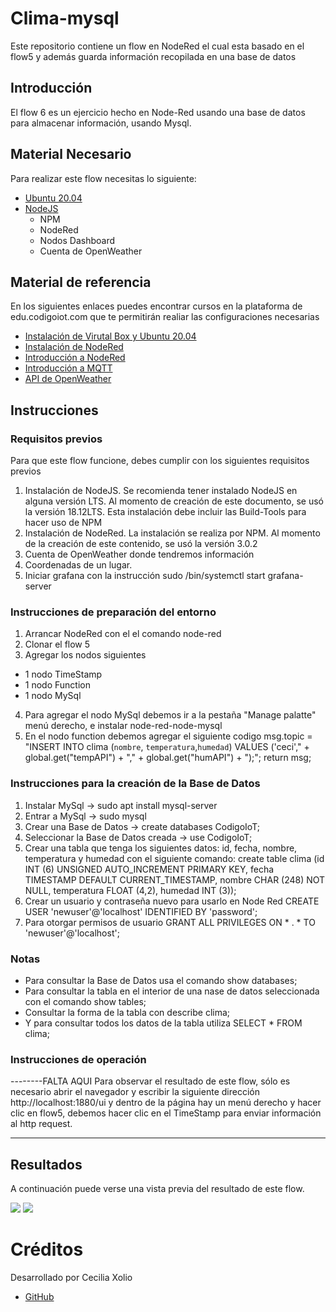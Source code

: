 # Clima-mysql
Este repositorio contiene un flow en NodeRed el cual esta basado en el flow5 y además guarda información recopilada en una base de datos


## Introducción

El flow 6 es un ejercicio hecho en Node-Red usando una base de datos para almacenar información, usando Mysql.

## Material Necesario

Para realizar este flow necesitas lo siguiente:

- [Ubuntu 20.04](https://releases.ubuntu.com/20.04/)
- [NodeJS](https://nodejs.org/es/)
    - NPM
    - NodeRed
    - Nodos Dashboard
    - Cuenta de OpenWeather

## Material de referencia

En los siguientes enlaces puedes encontrar cursos en la plataforma de edu.codigoiot.com que te permitirán realiar las configuraciones necesarias

- [Instalación de Virutal Box y Ubuntu 20.04](https://edu.codigoiot.com/course/view.php?id=812)
- [Instalación de NodeRed](https://edu.codigoiot.com/course/view.php?id=817)
- [Introducción a NodeRed](https://edu.codigoiot.com/course/view.php?id=278)
- [Introducción a MQTT](https://edu.codigoiot.com/enrol/index.php?id=851)
- [API de OpenWeather](https://openweathermap.org/api)

## Instrucciones

### Requisitos previos

Para que este flow funcione, debes cumplir con los siguientes requisitos previos

1. Instalación de NodeJS. Se recomienda tener instalado NodeJS en alguna versión LTS. Al momento de creación de este documento, se usó la versión 18.12LTS. Esta instalación debe incluir las Build-Tools para hacer uso de NPM
2. Instalación de NodeRed. La instalación se realiza por NPM. Al momento de la creación de este contenido, se usó la versión 3.0.2
3. Cuenta de OpenWeather donde tendremos información 
4. Coordenadas de un lugar.
5. Iniciar grafana con la instrucción sudo /bin/systemctl start grafana-server

### Instrucciones de preparación del entorno

1. Arrancar NodeRed con el el comando node-red
2. Clonar el flow 5 
3. Agregar los nodos siguientes 
- 1 nodo TimeStamp
- 1 nodo Function
- 1 nodo MySql
4. Para agregar el nodo MySql debemos ir a la pestaña "Manage palatte" menú derecho, e instalar node-red-node-mysql
5. En el nodo function debemos agregar el siguiente codigo
msg.topic = "INSERT INTO clima (`nombre`, `temperatura`,`humedad`) VALUES ('ceci'," + global.get("tempAPI") + "," + global.get("humAPI") + ");"; return msg;

### Instrucciones para la creación de la Base de Datos
1. Instalar MySql -> sudo apt install mysql-server
2. Entrar a MySql -> sudo mysql
3. Crear una Base de Datos -> create databases CodigoIoT;
4. Seleccionar la Base de Datos creada -> use CodigoIoT;
5. Crear una tabla que tenga los siguientes datos: id, fecha, nombre, temperatura y humedad con el siguiente comando: 
create table clima (id INT (6) UNSIGNED AUTO_INCREMENT PRIMARY KEY, fecha TIMESTAMP DEFAULT CURRENT_TIMESTAMP, nombre CHAR (248) NOT NULL, temperatura FLOAT (4,2), humedad INT (3));
6. Crear un usuario y contraseña nuevo para usarlo en Node Red
CREATE USER 'newuser'@'localhost' IDENTIFIED BY 'password';
7. Para otorgar permisos de usuario 
GRANT ALL PRIVILEGES ON * . * TO 'newuser'@'localhost';

### Notas 
- Para consultar la Base de Datos usa el comando show databases;
- Para consultar la tabla en el interior de una nase de datos seleccionada con el comando show tables;
- Consultar la forma de la tabla con describe clima;
- Y para consultar todos los datos de la tabla utiliza SELECT * FROM clima;

### Instrucciones de operación
--------FALTA AQUI 
Para observar el resultado de este flow, sólo es necesario abrir el navegador y escribir la siguiente dirección http://localhost:1880/ui y dentro de la página hay un menú derecho y hacer clic en flow5, debemos hacer clic en el TimeStamp para enviar información al http request.

--------

## Resultados

A continuación puede verse una vista previa del resultado de este flow.

![](-http------)
![](https://---)

# Créditos

Desarrollado por Cecilia Xolio

- [GitHub](https://github.com/Cecilia-X-M)
